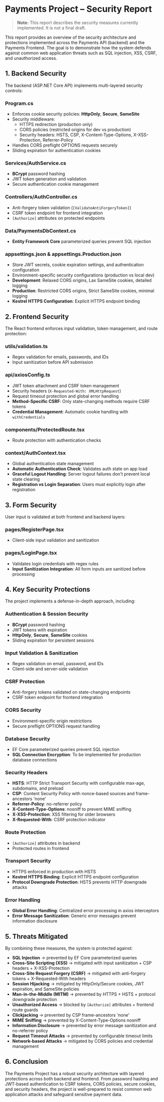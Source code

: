 # Payments Project – Security Report

> **Note:** This report describes the security measures currently implemented. It is not a final draft.

This report provides an overview of the security architecture and protections implemented across the Payments API (backend) and the Payments Frontend. The goal is to demonstrate how the system defends against common web application threats such as SQL injection, XSS, CSRF, and unauthorized access.

## 1. Backend Security

The backend (ASP.NET Core API) implements multi-layered security controls:

### Program.cs
- Enforces cookie security policies: **HttpOnly**, **Secure**, **SameSite**
- Security middleware:
  - HTTPS redirection (production only)
  - CORS policies (restricted origins for dev vs production)
  - Security headers: HSTS, CSP, X-Content-Type-Options, X-XSS-Protection, Referrer-Policy
- Handles CORS preflight OPTIONS requests securely
- Sliding expiration for authentication cookies

### Services/AuthService.cs
- **BCrypt** password hashing
- JWT token generation and validation
- Secure authentication cookie management

### Controllers/AuthController.cs
- Anti-forgery token validation (`[ValidateAntiForgeryToken]`)
- CSRF token endpoint for frontend integration
- `[Authorize]` attributes on protected endpoints

### Data/PaymentsDbContext.cs
- **Entity Framework Core** parameterized queries prevent SQL injection

### appsettings.json & appsettings.Production.json
- Store JWT secrets, cookie expiration settings, and authentication configuration
- Environment-specific security configurations (production vs local dev)
- **Development**: Relaxed CORS origins, Lax SameSite cookies, detailed logging
- **Production**: Restricted CORS origins, Strict SameSite cookies, minimal logging
- **Kestrel HTTPS Configuration**: Explicit HTTPS endpoint binding

## 2. Frontend Security

The React frontend enforces input validation, token management, and route protection:

### utils/validation.ts
- Regex validation for emails, passwords, and IDs
- Input sanitization before API submission

### api/axiosConfig.ts
- JWT token attachment and CSRF token management
- Security headers (`X-Requested-With: XMLHttpRequest`)
- Request timeout protection and global error handling
- **Method-Specific CSRF**: Only state-changing methods require CSRF tokens
- **Credential Management**: Automatic cookie handling with `withCredentials`

### components/ProtectedRoute.tsx
- Route protection with authentication checks

### context/AuthContext.tsx
- Global authentication state management
- **Automatic Authentication Check**: Validates auth state on app load
- **Graceful Logout Handling**: Server logout failures don't prevent local state clearing
- **Registration vs Login Separation**: Users must explicitly login after registration

## 3. Form Security

User input is validated at both frontend and backend layers:

### pages/RegisterPage.tsx
- Client-side input validation and sanitization


### pages/LoginPage.tsx
- Validates login credentials with regex rules
- **Input Sanitization Integration**: All form inputs are sanitized before processing

## 4. Key Security Protections

The project implements a defense-in-depth approach, including:

### Authentication & Session Security
- **BCrypt** password hashing
- JWT tokens with expiration
- **HttpOnly**, **Secure**, **SameSite** cookies
- Sliding expiration for persistent sessions

### Input Validation & Sanitization
- Regex validation on email, password, and IDs
- Client-side and server-side validation

### CSRF Protection
- Anti-forgery tokens validated on state-changing endpoints
- CSRF token endpoint for frontend integration

### CORS Security
- Environment-specific origin restrictions
- Secure preflight OPTIONS request handling

### Database Security
- EF Core parameterized queries prevent SQL injection
- **SQL Connection Encryption**: To be implemented for production database connections

### Security Headers
- **HSTS**: HTTP Strict Transport Security with configurable max-age, subdomains, and preload
- **CSP**: Content Security Policy with nonce-based sources and frame-ancestors 'none'
- **Referrer-Policy**: no-referrer policy
- **X-Content-Type-Options**: nosniff to prevent MIME sniffing
- **X-XSS-Protection**: XSS filtering for older browsers
- **X-Requested-With**: CSRF protection indicator

### Route Protection
- `[Authorize]` attributes in backend
- Protected routes in frontend

### Transport Security
- HTTPS enforced in production with HSTS
- **Kestrel HTTPS Binding**: Explicit HTTPS endpoint configuration
- **Protocol Downgrade Protection**: HSTS prevents HTTP downgrade attacks

### Error Handling
- **Global Error Handling**: Centralized error processing in axios interceptors
- **Error Message Sanitization**: Generic error messages prevent information disclosure


## 5. Threats Mitigated

By combining these measures, the system is protected against:

- **SQL Injection** → prevented by EF Core parameterized queries
- **Cross-Site Scripting (XSS)** → mitigated with input sanitization + CSP headers + X-XSS-Protection
- **Cross-Site Request Forgery (CSRF)** → mitigated with anti-forgery tokens + X-Requested-With headers
- **Session Hijacking** → mitigated by HttpOnly/Secure cookies, JWT expiration, and SameSite policies
- **Man-in-the-Middle (MITM)** → prevented by HTTPS + HSTS + protocol downgrade protection
- **Unauthorized Access** → blocked by `[Authorize]` attributes + frontend route guards
- **Clickjacking** → prevented by CSP frame-ancestors 'none'
- **MIME Sniffing** → prevented by X-Content-Type-Options nosniff
- **Information Disclosure** → prevented by error message sanitization and no-referrer policy
- **Request Timeout Attacks** → prevented by configurable timeout limits
- **Network-based Attacks** → mitigated by CORS policies and credential management

## 6. Conclusion

The Payments Project has a robust security architecture with layered protections across both backend and frontend. From password hashing and JWT-based authentication to CSRF tokens, CORS policies, secure cookies, and security headers, the project is well-prepared to resist common web application attacks and safeguard sensitive payment data.
